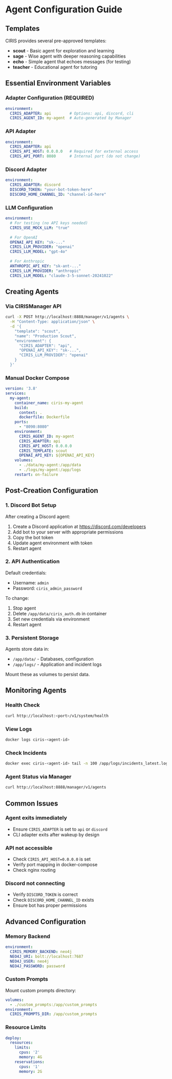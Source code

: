 # Agent Configuration Guide

## Templates

CIRIS provides several pre-approved templates:

- **scout** - Basic agent for exploration and learning
- **sage** - Wise agent with deeper reasoning capabilities  
- **echo** - Simple agent that echoes messages (for testing)
- **teacher** - Educational agent for tutoring

## Essential Environment Variables

### Adapter Configuration (REQUIRED)
```yaml
environment:
  CIRIS_ADAPTER: api        # Options: api, discord, cli
  CIRIS_AGENT_ID: my-agent  # Auto-generated by Manager
```

### API Adapter
```yaml
environment:
  CIRIS_ADAPTER: api
  CIRIS_API_HOST: 0.0.0.0   # Required for external access
  CIRIS_API_PORT: 8080      # Internal port (do not change)
```

### Discord Adapter
```yaml
environment:
  CIRIS_ADAPTER: discord
  DISCORD_TOKEN: "your-bot-token-here"
  DISCORD_HOME_CHANNEL_ID: "channel-id-here"
```

### LLM Configuration
```yaml
environment:
  # For testing (no API keys needed)
  CIRIS_USE_MOCK_LLM: "true"
  
  # For OpenAI
  OPENAI_API_KEY: "sk-..."
  CIRIS_LLM_PROVIDER: "openai"
  CIRIS_LLM_MODEL: "gpt-4o"
  
  # For Anthropic
  ANTHROPIC_API_KEY: "sk-ant-..."
  CIRIS_LLM_PROVIDER: "anthropic"
  CIRIS_LLM_MODEL: "claude-3-5-sonnet-20241022"
```

## Creating Agents

### Via CIRISManager API
```bash
curl -X POST http://localhost:8888/manager/v1/agents \
  -H "Content-Type: application/json" \
  -d '{
    "template": "scout",
    "name": "Production Scout",
    "environment": {
      "CIRIS_ADAPTER": "api",
      "OPENAI_API_KEY": "sk-...",
      "CIRIS_LLM_PROVIDER": "openai"
    }
  }'
```

### Manual Docker Compose
```yaml
version: '3.8'
services:
  my-agent:
    container_name: ciris-my-agent
    build:
      context: .
      dockerfile: Dockerfile
    ports:
      - "8090:8080"
    environment:
      CIRIS_AGENT_ID: my-agent
      CIRIS_ADAPTER: api
      CIRIS_API_HOST: 0.0.0.0
      CIRIS_TEMPLATE: scout
      OPENAI_API_KEY: ${OPENAI_API_KEY}
    volumes:
      - ./data/my-agent:/app/data
      - ./logs/my-agent:/app/logs
    restart: on-failure
```

## Post-Creation Configuration

### 1. Discord Bot Setup
After creating a Discord agent:
1. Create a Discord application at https://discord.com/developers
2. Add bot to your server with appropriate permissions
3. Copy the bot token
4. Update agent environment with token
5. Restart agent

### 2. API Authentication
Default credentials:
- Username: `admin`
- Password: `ciris_admin_password`

To change:
1. Stop agent
2. Delete `/app/data/ciris_auth.db` in container
3. Set new credentials via environment
4. Restart agent

### 3. Persistent Storage
Agents store data in:
- `/app/data/` - Databases, configuration
- `/app/logs/` - Application and incident logs

Mount these as volumes to persist data.

## Monitoring Agents

### Health Check
```bash
curl http://localhost:<port>/v1/system/health
```

### View Logs
```bash
docker logs ciris-<agent-id>
```

### Check Incidents
```bash
docker exec ciris-<agent-id> tail -n 100 /app/logs/incidents_latest.log
```

### Agent Status via Manager
```bash
curl http://localhost:8888/manager/v1/agents
```

## Common Issues

### Agent exits immediately
- Ensure `CIRIS_ADAPTER` is set to `api` or `discord`
- CLI adapter exits after wakeup by design

### API not accessible
- Check `CIRIS_API_HOST=0.0.0.0` is set
- Verify port mapping in docker-compose
- Check nginx routing

### Discord not connecting
- Verify `DISCORD_TOKEN` is correct
- Check `DISCORD_HOME_CHANNEL_ID` exists
- Ensure bot has proper permissions

## Advanced Configuration

### Memory Backend
```yaml
environment:
  CIRIS_MEMORY_BACKEND: neo4j
  NEO4J_URI: bolt://localhost:7687
  NEO4J_USER: neo4j
  NEO4J_PASSWORD: password
```

### Custom Prompts
Mount custom prompts directory:
```yaml
volumes:
  - ./custom_prompts:/app/custom_prompts
environment:
  CIRIS_PROMPTS_DIR: /app/custom_prompts
```

### Resource Limits
```yaml
deploy:
  resources:
    limits:
      cpus: '2'
      memory: 4G
    reservations:
      cpus: '1'
      memory: 2G
```